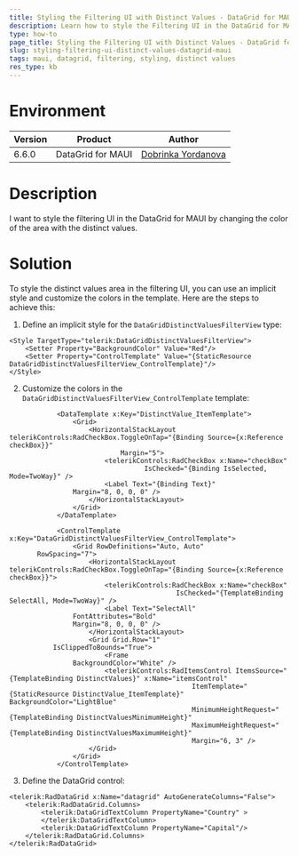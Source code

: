 ```yaml
---
title: Styling the Filtering UI with Distinct Values - DataGrid for MAUI
description: Learn how to style the Filtering UI in the DataGrid for MAUI by changing the color of the area with the checkboxes.
type: how-to
page_title: Styling the Filtering UI with Distinct Values - DataGrid for MAUI
slug: styling-filtering-ui-distinct-values-datagrid-maui
tags: maui, datagrid, filtering, styling, distinct values
res_type: kb
---
```

# Environment
| Version | Product | Author | 
| --- | --- | ---- | 
| 6.6.0 | DataGrid for MAUI | [Dobrinka Yordanova](https://www.telerik.com/blogs/author/dobrinka-yordanova)| 

# Description

I want to style the filtering UI in the DataGrid for MAUI by changing the color of the area with the distinct values.

# Solution

To style the distinct values area in the filtering UI, you can use an implicit style and customize the colors in the template. Here are the steps to achieve this:

1. Define an implicit style for the `DataGridDistinctValuesFilterView` type:

```xaml
<Style TargetType="telerik:DataGridDistinctValuesFilterView">
    <Setter Property="BackgroundColor" Value="Red"/>
    <Setter Property="ControlTemplate" Value="{StaticResource DataGridDistinctValuesFilterView_ControlTemplate}"/>
</Style>
```

2. Customize the colors in the `DataGridDistinctValuesFilterView_ControlTemplate` template:

```xaml
            <DataTemplate x:Key="DistinctValue_ItemTemplate">
                <Grid>
                    <HorizontalStackLayout telerikControls:RadCheckBox.ToggleOnTap="{Binding Source={x:Reference checkBox}}"
                            Margin="5">
                        <telerikControls:RadCheckBox x:Name="checkBox"
                                  IsChecked="{Binding IsSelected, Mode=TwoWay}" />
                        <Label Text="{Binding Text}"
                Margin="8, 0, 0, 0" />
                    </HorizontalStackLayout>
                </Grid>
            </DataTemplate>

            <ControlTemplate x:Key="DataGridDistinctValuesFilterView_ControlTemplate">
                <Grid RowDefinitions="Auto, Auto"
       RowSpacing="7">
                    <HorizontalStackLayout telerikControls:RadCheckBox.ToggleOnTap="{Binding Source={x:Reference checkBox}}">
                        <telerikControls:RadCheckBox x:Name="checkBox"
                                          IsChecked="{TemplateBinding SelectAll, Mode=TwoWay}" />
                        <Label Text="SelectAll"
                FontAttributes="Bold"
                Margin="8, 0, 0, 0" />
                    </HorizontalStackLayout>
                    <Grid Grid.Row="1"
           IsClippedToBounds="True">
                        <Frame
                BackgroundColor="White" />
                        <telerikControls:RadItemsControl ItemsSource="{TemplateBinding DistinctValues}" x:Name="itemsControl"
                                              ItemTemplate="{StaticResource DistinctValue_ItemTemplate}" BackgroundColor="LightBlue"
                                              MinimumHeightRequest="{TemplateBinding DistinctValuesMinimumHeight}"
                                              MaximumHeightRequest="{TemplateBinding DistinctValuesMaximumHeight}"
                                              Margin="6, 3" />
                    </Grid>
                </Grid>
            </ControlTemplate>
```

3. Define the DataGrid control:

```xaml
<telerik:RadDataGrid x:Name="datagrid" AutoGenerateColumns="False">
    <telerik:RadDataGrid.Columns>
        <telerik:DataGridTextColumn PropertyName="Country" >
        </telerik:DataGridTextColumn>
        <telerik:DataGridTextColumn PropertyName="Capital"/>
    </telerik:RadDataGrid.Columns>
</telerik:RadDataGrid>
```

